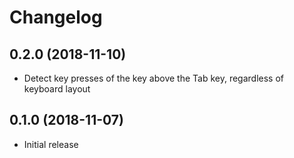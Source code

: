 # Changelog

## 0.2.0 (2018-11-10)
* Detect key presses of the key above the Tab key, regardless of
  keyboard layout

## 0.1.0 (2018-11-07)
* Initial release
